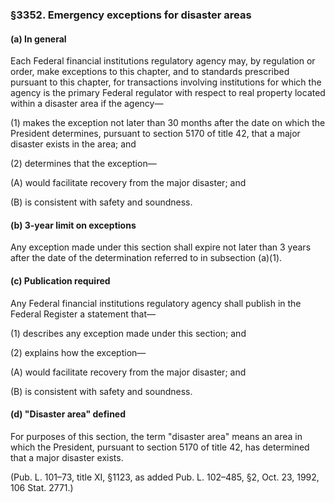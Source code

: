 ### §3352. Emergency exceptions for disaster areas ###

#### (a) In general ####

Each Federal financial institutions regulatory agency may, by regulation or order, make exceptions to this chapter, and to standards prescribed pursuant to this chapter, for transactions involving institutions for which the agency is the primary Federal regulator with respect to real property located within a disaster area if the agency—

(1) makes the exception not later than 30 months after the date on which the President determines, pursuant to section 5170 of title 42, that a major disaster exists in the area; and

(2) determines that the exception—

(A) would facilitate recovery from the major disaster; and

(B) is consistent with safety and soundness.

#### (b) 3-year limit on exceptions ####

Any exception made under this section shall expire not later than 3 years after the date of the determination referred to in subsection (a)(1).

#### (c) Publication required ####

Any Federal financial institutions regulatory agency shall publish in the Federal Register a statement that—

(1) describes any exception made under this section; and

(2) explains how the exception—

(A) would facilitate recovery from the major disaster; and

(B) is consistent with safety and soundness.

#### (d) "Disaster area" defined ####

For purposes of this section, the term "disaster area" means an area in which the President, pursuant to section 5170 of title 42, has determined that a major disaster exists.

(Pub. L. 101–73, title XI, §1123, as added Pub. L. 102–485, §2, Oct. 23, 1992, 106 Stat. 2771.)